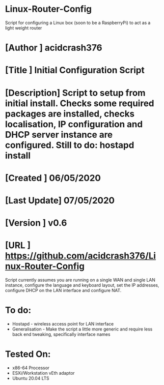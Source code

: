 # Linux-Router-Config
Script for configuring a Linux box (soon to be a RaspberryPi) to act as a light weight router

# [Author     ] acidcrash376
# [Title      ] Initial Configuration Script
# [Description] Script to setup from initial install. Checks some required packages are installed, checks localisation, IP configuration and DHCP server instance are configured. Still to do: hostapd install
# [Created    ] 06/05/2020
# [Last Update] 07/05/2020
# [Version    ] v0.6
# [URL        ] https://github.com/acidcrash376/Linux-Router-Config

Script currently assumes you are running on a single WAN and single LAN instance, configure the language and keyboard layout, set the IP addresses, configure DHCP on the LAN interface and configure NAT.

# To do:
* Hostapd - wireless access point for LAN interface
* Generalisation - Make the script a little more generic and require less back end tweaking, specifically interface names

# Tested On:
* x86-64 Processor
* ESXi/Workstation vEth adaptor
* Ubuntu 20.04 LTS
